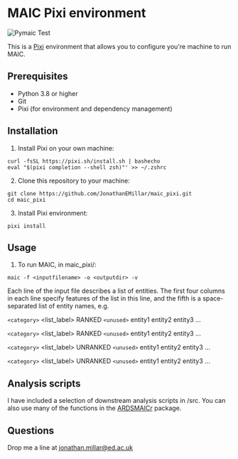 # MAIC Pixi environment

![Pymaic Test](https://github.com/JonathanEMillar/maic_pixi/workflows/pymaic-test.yml/badge.svg)

This is a [Pixi](https://pixi.sh) environment that allows you to configure you're machine to run MAIC.

## Prerequisites

* Python 3.8 or higher
* Git
* Pixi (for environment and dependency management)

## Installation

1. Install Pixi on your own machine:

```
curl -fsSL https://pixi.sh/install.sh | bashecho
eval "$(pixi completion --shell zsh)"' >> ~/.zshrc
```

2. Clone this repository to your machine:

```
git clone https://github.com/JonathanEMillar/maic_pixi.git
cd maic_pixi
```

3. Install Pixi environment:

```
pixi install
```

## Usage

1. To run MAIC, in maic_pixi/:

```
maic -f <inputfilename> -o <outputdir> -v
```

Each line of the input file describes a list of entities. The first four columns in each line specify features of the list in this line, and the fifth is a space-separated list of entity names, e.g.

`<category>` <list_label> RANKED `<unused>` entity1 entity2 entity3 ...

`<category>` <list_label> RANKED `<unused>` entity1 entity2 entity3 ...

`<category>` <list_label> UNRANKED `<unused>` entity1 entity2 entity3 ...

`<category>` <list_label> UNRANKED `<unused>` entity1 entity2 entity3 ...

## Analysis scripts

I have included a selection of downstream analysis scripts in /src. You can also use many of the functions in the [ARDSMAICr](https://github.com/baillielab/ardsmaicr) package.

## Questions

Drop me a line at <jonathan.millar@ed.ac.uk>
